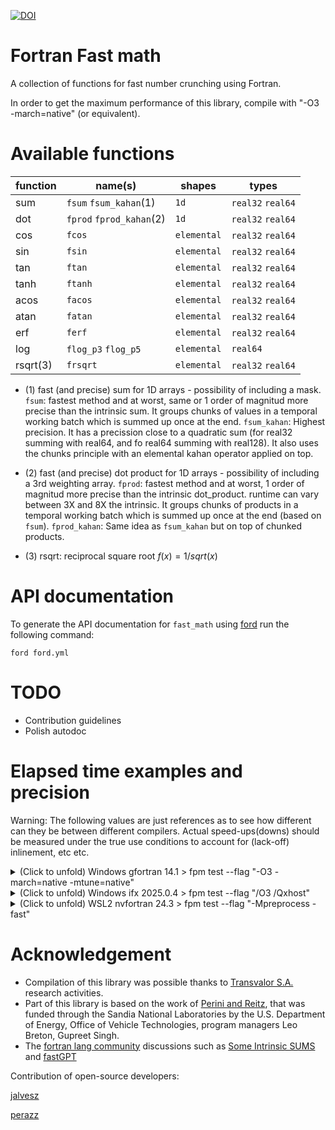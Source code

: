 [![DOI](https://zenodo.org/badge/681533852.svg)](https://zenodo.org/badge/latestdoi/681533852)
# Fortran Fast math
A collection of functions for fast number crunching using Fortran.

In order to get the maximum performance of this library, compile with "-O3 -march=native" (or equivalent).

# Available functions

| function | name(s)               | shapes     | types            | 
|----------|-----------------------|------------|------------------|
| sum      | `fsum` `fsum_kahan`(1) |        `1d`|`real32` `real64` |
| dot      | `fprod` `fprod_kahan`(2)|        `1d`|`real32` `real64` |
| cos      | `fcos`                | `elemental`|`real32` `real64` |
| sin      | `fsin`                | `elemental`|`real32` `real64` |
| tan      | `ftan`                | `elemental`|`real32` `real64` |
| tanh     | `ftanh`               | `elemental`|`real32` `real64` |
| acos     | `facos`               | `elemental`|`real32` `real64` |
| atan     | `fatan`               | `elemental`|`real32` `real64` |
| erf      | `ferf`                | `elemental`|`real32` `real64` |
| log      | `flog_p3` `flog_p5`   | `elemental`|         `real64` |
| rsqrt(3) | `frsqrt`              | `elemental`|`real32` `real64` |

* (1) fast (and precise) sum for 1D arrays - possibility of including a mask.
    `fsum`: fastest method and at worst, same or 1 order of magnitud more precise than the intrinsic sum. It groups chunks of values in a temporal working batch which is summed up once at the end.
    `fsum_kahan`: Highest precision. It has a precission close to a quadratic sum (for real32 summing with real64, and fo real64 summing with real128). It also uses the chunks principle with an elemental kahan operator applied on top.

* (2) fast (and precise) dot product for 1D arrays - possibility of including a 3rd weighting array.
    `fprod`: fastest method and at worst, 1 order of magnitud more precise than the intrinsic dot_product. runtime can vary between 3X and 8X the intrinsic. It groups chunks of products in a temporal working batch which is summed up once at the end (based on `fsum`).
    `fprod_kahan`: Same idea as `fsum_kahan` but on top of chunked products.
* (3) rsqrt: reciprocal square root $f(x)=1/sqrt(x)$
# API documentation

To generate the API documentation for `fast_math` using
[ford](https://github.com/Fortran-FOSS-Programmers/ford) run the following
command:

```shell
ford ford.yml
```

# TODO
* Contribution guidelines
* Polish autodoc

# Elapsed time examples and precision
Warning: The following values are just references as to see how different can they be between different compilers. Actual speed-ups(downs) should be measured under the true use conditions to account for (lack-off) inlinement, etc etc.
<details>
<summary>(Click to unfold) Windows gfortran 14.1 > fpm test --flag "-O3 -march=native -mtune=native"</summary>
CPU: Intel(R) Core(TM) i7-8565U CPU @ 1.80GHz   1.99 GHz

|      sum r32 | <time> [ns/eval] | Speed-Up | relative error  |
|--------------|------------------|----------|-----------------|
|    intrinsic |           1.2100 |     1.00 |      3.3794E-06 |
|        kahan |           0.1800 |     6.72 |      1.0425E-07 |
|        chunk |           0.1100 |    11.00 |      1.1265E-07 |
 
|      sum r64 | <time> [ns/eval] | Speed-Up | relative error  |
|--------------|------------------|----------|-----------------|
|    intrinsic |           1.3000 |     1.00 |      5.9269E-15 |
|        kahan |           0.3100 |     4.19 |      1.7286E-16 |
|        chunk |           0.1500 |     8.67 |      2.1416E-16 |
 
| sum r32 mask | <time> [ns/eval] | Speed-Up | relative error  |
|--------------|------------------|----------|-----------------|
|    intrinsic |           4.1250 |     1.00 |      1.5687E-06 |
|        kahan |           0.1600 |    25.78 |      9.1493E-08 |
|        chunk |           0.1600 |    25.78 |      8.8453E-08 |
 
| sum r64 mask | <time> [ns/eval] | Speed-Up | relative error  |
|--------------|------------------|----------|-----------------|
|    intrinsic |           4.0350 |     1.00 |      2.9428E-15 |
|        kahan |           0.3750 |    10.76 |      1.2179E-16 |
|        chunk |           0.2450 |    16.47 |      1.2768E-16 |
 
|      dot r32 | <time> [ns/eval] | Speed-Up | relative error  |
|--------------|------------------|----------|-----------------|
|    intrinsic |           1.0600 |     1.00 |      3.2735E-06 |
|        kahan |           0.1500 |     7.07 |      9.8348E-08 |
|        chunk |           0.1000 |    10.60 |      1.1587E-07 |

|      dot r64 | <time> [ns/eval] | Speed-Up | relative error  |
|--------------|------------------|----------|-----------------|
|    intrinsic |           1.2100 |     1.00 |      5.8091E-15 |
|        kahan |           0.3300 |     3.67 |      1.8407E-16 |
|        chunk |           0.2000 |     6.05 |      2.0528E-16 |

|        trigo | <time> [ns/eval] | Speed-Up | relative error  |
|--------------|------------------|----------|-----------------|
|     fsin r32 |           2.8840 |    13.82 |      3.4749E-07 |
|     fsin r64 |           3.1040 |    12.17 |      4.0784E-16 |
|    facos r32 |           1.6600 |    28.64 |      2.9135E-05 | 
|    facos r64 |           1.6800 |     6.89 |      2.9274E-14 | 
|    fatan r32 |           1.6720 |    23.36 |      1.7730E-06 | 
|    fatan r64 |           2.5120 |     3.94 |      6.6869E-06 | 

|       hyperb | <time> [ns/eval] | Speed-Up | relative error  |
|--------------|------------------|----------|-----------------|
|    ftanh r32 |           2.1640 |     8.61 |      5.9480E-08 | 
|    ftanh r64 |           2.3480 |     7.16 |      1.3282E-09 | 
|     ferf r32 |           2.3600 |    27.21 |      7.9573E-08 | 
|     ferf r64 |           4.1200 |    15.60 |      9.6298E-08 | 

|        rsqrt | <time> [ns/eval] | Speed-Up | relative error  |
|--------------|------------------|----------|-----------------|
|   frsqrt r32 |           1.7720 |     0.26 |      9.4039E-04 | 
|   frsqrt r64 |           2.2280 |     0.64 |      8.9297E-04 | 
</details>

<details>
<summary>(Click to unfold) Windows ifx 2025.0.4 > fpm test --flag "/O3 /Qxhost"</summary>
CPU: Intel(R) Core(TM) i7-8565U CPU @ 1.80GHz   1.99 GHz

|      sum r32 | <time> [ns/eval] | Speed-Up | relative error  |
|--------------|------------------|----------|-----------------|
|    intrinsic |           0.4300 |     1.00 |      3.8308E-07 |
|        kahan |           0.1700 |     2.53 |      6.0938E-08 |
|        chunk |           0.0100 |    43.00 |      6.0938E-08 |
 
|      sum r64 | <time> [ns/eval] | Speed-Up | relative error  |
|--------------|------------------|----------|-----------------|
|    intrinsic |           0.3500 |     1.00 |      1.5061E-15 |
|        kahan |           0.1800 |     1.94 |      1.3033E-16 |
|        chunk |           0.0200 |    17.50 |      1.3886E-16 |
 
| sum r32 mask | <time> [ns/eval] | Speed-Up | relative error  |
|--------------|------------------|----------|-----------------|
|    intrinsic |           0.3000 |     1.00 |      2.0369E-07 |
|        kahan |           0.2200 |     1.36 |      5.2360E-08 |
|        chunk |           0.1750 |     1.71 |      5.2515E-08 |
 
| sum r64 mask | <time> [ns/eval] | Speed-Up | relative error  |
|--------------|------------------|----------|-----------------|
|    intrinsic |           0.3500 |     1.00 |      3.7423E-16 |
|        kahan |           0.2900 |     1.21 |      8.3862E-17 |
|        chunk |           0.2800 |     1.25 |      9.4422E-17 |
 
|      dot r32 | <time> [ns/eval] | Speed-Up | relative error  |
|--------------|------------------|----------|-----------------|
|    intrinsic |           0.3400 |     1.00 |      3.9539E-07 |
|        kahan |           0.1600 |     2.12 |      6.7639E-08 |
|        chunk |           0.1600 |     2.12 |      6.6906E-08 |
 
|      dot r64 | <time> [ns/eval] | Speed-Up | relative error  |
|--------------|------------------|----------|-----------------|
|    intrinsic |           0.7100 |     1.00 |      1.4730E-15 |
|        kahan |           0.1500 |     4.73 |      1.2270E-16 |
|        chunk |           0.1700 |     4.18 |      1.2459E-16 |

|        trigo | <time> [ns/eval] | Speed-Up | relative error  |
|--------------|------------------|----------|-----------------|
|     fsin r32 |           3.0960 |     0.26 |      2.0412E-08 | 
|     fsin r64 |           2.7080 |     1.01 |      3.5190E-17 | 
|    facos r32 |           1.6440 |     0.46 |      1.3946E-05 | 
|    facos r64 |           1.7560 |     1.51 |      2.0708E-11 | 
|    fatan r32 |           2.6880 |     0.28 |      4.4950E-06 | 
|    fatan r64 |           1.9000 |     1.73 |      6.6869E-06 | 

|       hyperb | <time> [ns/eval] | Speed-Up | relative error  |
|--------------|------------------|----------|-----------------|
|    ftanh r32 |           2.3200 |     0.48 |      1.0284E-08 | 
|    ftanh r64 |           2.3080 |     2.19 |      1.3282E-09 | 
|     ferf r32 |           3.3160 |     0.23 |      7.5974E-07 | 
|     ferf r64 |           2.9760 |     0.89 |      9.6298E-08 | 

|        rsqrt | <time> [ns/eval] | Speed-Up | relative error  |
|--------------|------------------|----------|-----------------|
|   frsqrt r32 |           1.7280 |     0.21 |      9.4033E-04 | 
|   frsqrt r64 |           1.6520 |     0.90 |      8.7360E-04 |
</details>

<details>
<summary>(Click to unfold) WSL2 nvfortran 24.3 > fpm test --flag "-Mpreprocess -fast"</summary>
CPU: Intel(R) Core(TM) i7-8565U CPU @ 1.80GHz   1.99 GHz

|      sum r32 | <time> [ns/eval] | Speed-Up | relative error  |
|--------------|------------------|----------|-----------------|
|    intrinsic |           0.2100 |     1.00 |      1.1295E-07 |
|        kahan |           0.3200 |     0.66 |      9.8169E-08 |
|        chunk |           0.1400 |     1.50 |      7.1764E-08 |
 
|      sum r64 | <time> [ns/eval] | Speed-Up | relative error  |
|--------------|------------------|----------|-----------------|
|    intrinsic |           0.3300 |     1.00 |      3.8969E-16 |
|        kahan |           0.3200 |     1.03 |      1.8086E-16 |
|        chunk |           0.2200 |     1.50 |      9.0372E-17 |
 
| sum r32 mask | <time> [ns/eval] | Speed-Up | relative error  |
|--------------|------------------|----------|-----------------|
|    intrinsic |           0.2400 |     1.00 |      2.0742E-07 |
|        kahan |           0.3050 |     0.79 |      8.9645E-08 |
|        chunk |           0.1550 |     1.55 |      5.8651E-08 |
 
| sum r64 mask | <time> [ns/eval] | Speed-Up | relative error  |
|--------------|------------------|----------|-----------------|
|    intrinsic |           0.4150 |     1.00 |      3.8136E-16 |
|        kahan |           0.5000 |     0.83 |      1.2734E-16 |
|        chunk |           0.2850 |     1.46 |      2.4869E-17 |
 
|      dot r32 | <time> [ns/eval] | Speed-Up | relative error  |
|--------------|------------------|----------|-----------------|
|    intrinsic |           0.2500 |     1.00 |      1.1426E-07 |
|        kahan |           0.2600 |     0.96 |      9.7811E-08 |
|        chunk |           0.1400 |     1.79 |      7.2122E-08 |
 
|      dot r64 | <time> [ns/eval] | Speed-Up | relative error  |
|--------------|------------------|----------|-----------------|
|    intrinsic |           0.2600 |     1.00 |      3.9246E-16 |
|        kahan |           0.3800 |     0.68 |      1.9229E-16 |
|        chunk |           0.1900 |     1.37 |      9.0927E-17 |

|        trigo | <time> [ns/eval] | Speed-Up | relative error  |
|--------------|------------------|----------|-----------------|
|     fsin r32 |           0.0600 |   190.80 |      1.0325E-07 | 
|     fsin r64 |           0.0320 |   357.25 |      5.0118E-17 | 
|    facos r32 |           0.0280 |   221.43 |      1.0563E-06 | 
|    facos r64 |           0.0160 |   546.75 |      3.7996E-15 | 
|    fatan r32 |           0.0240 |   300.50 |      5.4993E-06 | 
|    fatan r64 |           0.0400 |   244.40 |      6.6869E-06 | 

|       hyperb | <time> [ns/eval] | Speed-Up | relative error  |
|--------------|------------------|----------|-----------------|
|    ftanh r32 |           0.0280 |   510.71 |      5.5308E-08 | 
|    ftanh r64 |           0.0360 |   348.56 |      1.3282E-09 | 
|     ferf r32 |           0.0400 |   496.90 |      9.1205E-08 | 
|     ferf r64 |           0.0360 |   532.44 |      9.6298E-08 | 

|        rsqrt | <time> [ns/eval] | Speed-Up | relative error  |
|--------------|------------------|----------|-----------------|
|   frsqrt r32 |          16.3120 |     0.03 |      9.4387E-04 | 
|   frsqrt r64 |          16.7680 |     0.11 |      8.6745E-04 |
</details>

# Acknowledgement

* Compilation of this library was possible thanks to [Transvalor S.A.](https://www.transvalor.com/en/homepage) research activities. 
* Part of this library is based on the work of [Perini and Reitz](https://doi.org/10.1016/j.combustflame.2018.04.013), that was funded through the Sandia National Laboratories by the U.S. Department of Energy, Office of Vehicle Technologies, program managers Leo Breton, Gupreet Singh.
* The [fortran lang community](https://fortran-lang.discourse.group/) discussions such as [Some Intrinsic SUMS](https://fortran-lang.discourse.group/t/some-intrinsic-sums/5760) and [fastGPT](https://fortran-lang.discourse.group/t/fastgpt-faster-than-pytorch-in-300-lines-of-fortran/5385)

Contribution of open-source developers:

[jalvesz](https://github.com/jalvesz)

[perazz](https://github.com/perazz)
